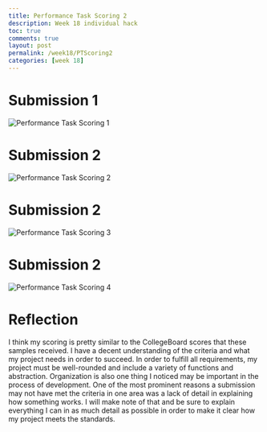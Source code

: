 ```yaml
---
title: Performance Task Scoring 2
description: Week 18 individual hack
toc: true
comments: true
layout: post
permalink: /week18/PTScoring2
categories: [week 18]
---
```


# Submission 1

![Performance Task Scoring 1](https://azeem-khan1.github.io/fastpages-project/images/PTscoring2-1.jpg)


# Submission 2

![Performance Task Scoring 2](https://azeem-khan1.github.io/fastpages-project/images/PTscoring2-2.jpg)


# Submission 2

![Performance Task Scoring 3](https://azeem-khan1.github.io/fastpages-project/images/PTscoring2-3.jpg)


# Submission 2

![Performance Task Scoring 4](https://azeem-khan1.github.io/fastpages-project/images/PTscoring2-4.jpg)


# Reflection

I think my scoring is pretty similar to the CollegeBoard scores that these samples received. I have a decent understanding of the criteria and what my project needs in order to succeed. In order to fulfill all requirements, my project must be well-rounded and include a variety of functions and abstraction. Organization is also one thing I noticed may be important in the process of development. One of the most prominent reasons a submission may not have met the criteria in one area was a lack of detail in explaining how something works. I will make note of that and be sure to explain everything I can in as much detail as possible in order to make it clear how my project meets the standards.
